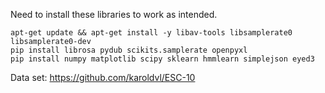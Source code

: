 Need to install these libraries to work as intended.

    apt-get update && apt-get install -y libav-tools libsamplerate0 libsamplerate0-dev
    pip install librosa pydub scikits.samplerate openpyxl
    pip install numpy matplotlib scipy sklearn hmmlearn simplejson eyed3

Data set: https://github.com/karoldvl/ESC-10



